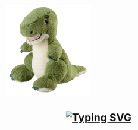 <p class="aligncenter">
<img src="Dolly.png" width="230">
  </p>
<h1 align="center">
  <a href="https://git.io/typing-svg"><img src="https://readme-typing-svg.herokuapp.com?font=Fira+Code&pause=1000&center=true&random=false&width=435&lines=Hello+Dolly+!" alt="Typing SVG" /></a>
  </h1><h3 align="center">
